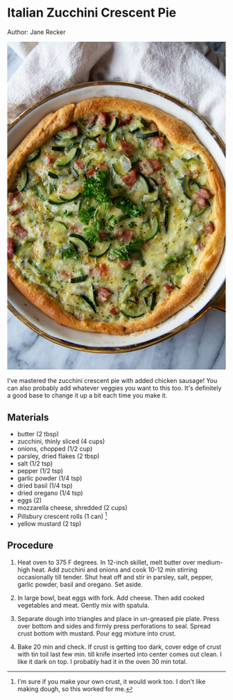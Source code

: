 # Italian Zucchini Crescent Pie

Author: Jane Recker

![](../images/italian-zucchini-crescent-pie.jpg)

I’ve mastered the zucchini crescent pie with added chicken sausage!  You can also probably add whatever veggies you want to this too.  It's definitely a good base to change it up a bit each time you make it.

## Materials

- butter (2 tbsp)
- zucchini, thinly sliced (4 cups)
- onions, chopped (1/2 cup)
- parsley, dried flakes (2 tbsp)
- salt (1/2 tsp)
- pepper (1/2 tsp)
- garlic powder (1/4 tsp)
- dried basil (1/4 tsp)
- dried oregano (1/4 tsp)
- eggs (2)
- mozzarella cheese, shredded (2 cups)
- Pillsbury crescent rolls (1 can) [^1]
- yellow mustard (2 tsp)

[^1]: I'm sure if you make your own crust, it would work too.  I don't like making dough, so this worked for me.

## Procedure

1. Heat oven to 375 F degrees.  In 12-inch skillet, melt butter over medium-high heat.  Add zucchini and onions and cook 10-12 min stirring occasionally till tender.  Shut heat off and stir in parsley, salt, pepper, garlic powder, basil and oregano.  Set aside.

2. In large bowl, beat eggs with fork.  Add cheese.  Then add cooked vegetables and meat.  Gently mix with spatula.

3. Separate dough into triangles and place in un-greased pie plate.  Press over bottom and sides and firmly press perforations to seal.  Spread crust bottom with mustard.  Pour egg mixture into crust.

4. Bake 20 min and check.  If crust is getting too dark, cover edge of crust with tin toil last few min. till knife inserted into center comes out clean.  I like it dark on top.  I probably had it in the oven 30 min total.
